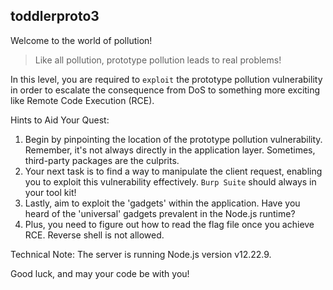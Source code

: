 ## toddlerproto3

Welcome to the world of pollution!

> Like all pollution, prototype pollution leads to real problems!

In this level, you are required to `exploit` the prototype pollution vulnerability in order to escalate the consequence from DoS to something more exciting like Remote Code Execution (RCE).

Hints to Aid Your Quest:

1. Begin by pinpointing the location of the prototype pollution vulnerability. Remember, it's not always directly in the application layer. Sometimes, third-party packages are the culprits.
2. Your next task is to find a way to manipulate the client request, enabling you to exploit this vulnerability effectively. `Burp Suite` should always in your tool kit!
3. Lastly, aim to exploit the 'gadgets' within the application. Have you heard of the 'universal' gadgets prevalent in the Node.js runtime?
4. Plus, you need to figure out how to read the flag file once you achieve RCE. Reverse shell is not allowed.

Technical Note: The server is running Node.js version v12.22.9.

Good luck, and may your code be with you!